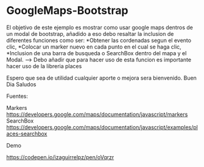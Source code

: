 # GoogleMaps-Bootstrap

El objetivo de este ejemplo es mostrar como usar google maps dentros de un modal de bootstrap, añadido a eso debo resaltar la inclusion de diferentes funciones como ser:
*Obtener las cordenadas segun el evento clic, 
*Colocar un marker nuevo en cada punto en el cual se haga clic,
*Inclusion de una barra de busqueda o SearchBox dentro del mapa y el Modal. --> Debo añadir que para hacer uso de esta funcion es importante hacer uso de la libreria places

Espero que sea de utilidad cualquier aporte o mejora sera bienvenido.
Buen Dia Saludos

Fuentes:

Markers
https://developers.google.com/maps/documentation/javascript/markers
SearchBox
https://developers.google.com/maps/documentation/javascript/examples/places-searchbox



Demo 

https://codepen.io/izaguirrelpz/pen/oVqrzr
